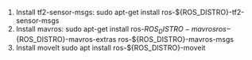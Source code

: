 1) Install tf2-sensor-msgs:
    sudo apt-get install ros-${ROS_DISTRO}-tf2-sensor-msgs
2) Install mavros:
    sudo apt-get install ros-${ROS_DISTRO}-mavros ros-${ROS_DISTRO}-mavros-extras ros-${ROS_DISTRO}-mavros-msgs
3) Install moveIt
     sudo apt install ros-${ROS_DISTRO}-moveit




